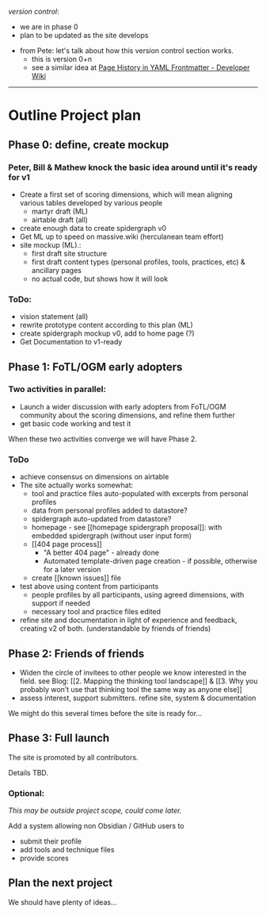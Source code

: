*version control*: 

* we are in phase 0
* plan to be updated as the site develops
- from Pete: let's talk about how this version control section works.
	- this is version 0+n
	- see a similar idea at [Page History in YAML Frontmatter \- Developer Wiki](https://developer.massive.wiki/conversationswiki/page_history_in_yaml_frontmatter)

---
# Outline Project plan 

## Phase 0: define, create mockup
### Peter, Bill & Mathew knock the basic idea around until it's ready for v1
* Create a first set of scoring dimensions, which will mean aligning various tables developed by various people 
	* martyr draft (ML)
	* airtable draft (all)
* create enough data to create spidergraph v0 
* Get ML up to speed on massive.wiki (herculanean team effort)
* site mockup (ML).:
	* first draft site structure 
	* first draft content types (personal profiles, tools, practices, etc) & ancillary pages
	* no actual code, but shows how it will look  

### ToDo:
* vision statement (all)
* rewrite prototype content according to this plan (ML)
* create spidergraph mockup v0, add to home page (?)
* Get Documentation to v1-ready


## Phase 1:  FoTL/OGM early adopters
### Two activities in parallel:
* Launch a wider discussion with early adopters from FoTL/OGM community about the scoring dimensions, and refine them further
* get basic code working and test it

When these two activities converge we will have Phase 2.

### ToDo
* achieve consensus on dimensions on airtable
* The site actually works somewhat:
	* tool and practice files auto-populated with excerpts from personal profiles
	* data from personal profiles added to datastore?
	* spidergraph auto-updated from datastore?
	* homepage - see [[homepage spidergraph proposal]]: with embedded spidergraph (without user input form)
	* [[404 page process]] 
		* "A better 404 page" - already done
		* Automated template-driven page creation - if possible, otherwise for a later version
	* create [[known issues]] file
* test above using content from participants 
	* people profiles by all participants, using agreed dimensions, with support if needed
	* necessary tool and practice files edited
* refine site and documentation in light of experience and feedback, creating v2 of both. (understandable by friends of friends)

## Phase 2:  Friends of friends

* Widen the circle of invitees to other people we know interested in the field. see Blog: [[2. Mapping the thinking tool landscape]] & [[3. Why you probably won’t use that thinking tool the same way as anyone else]]
* assess interest, support submitters. refine site, system & documentation

We might do this several times before the site is ready for...

## Phase 3: Full launch
The site is promoted by all contributors.

Details TBD.

### Optional: 
*This may be outside project scope, could come later.* 

Add a system allowing non Obsidian / GitHub users to 
* submit their profile
* add tools and technique files
* provide scores

## Plan the next project

We should have plenty of ideas...


